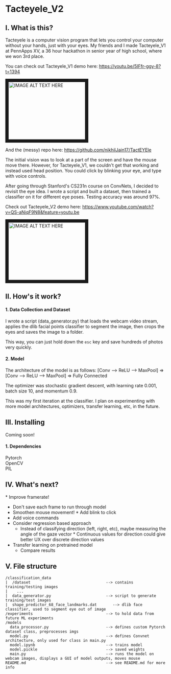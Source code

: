 # Tacteyele_V2

## I. What is this?

Tacteyele is a computer vision program that lets you control your computer without your hands, just with your eyes. My friends and I made Tacteyele_V1 at PennApps XV, a 36 hour hackathon in senior year of high school, where we won 3rd place. 



You can check out Tacteyele_V1 demo here: https://youtu.be/5IFfr-ggy-8?t=1394

<a href="http://www.youtube.com/watch?feature=player_embedded&v=5IFfr-ggy-8?t=1393
" target="_blank"><img src="http://img.youtube.com/vi/5IFfr-ggy-8/0.jpg" 
alt="IMAGE ALT TEXT HERE" width="240" height="180" border="10" /></a>


And the (messy) repo here: https://github.com/nikhilJain17/TactEYEle 

The initial vision was to look at a part of the screen and have the mouse move there. However, for Tacteyele_V1, we couldn't get that working and instead used head position. You could click by blinking your eye, and type with voice controls. 


After going through Stanford's CS231n course on ConvNets, I decided to revisit the eye idea. I wrote a script and built a dataset, then trained a classifier on it for different eye poses. Testing accuracy was around 97%. 



Check out Tacteyele_V2 demo here: https://www.youtube.com/watch?v=QS-aNiqF9N8&feature=youtu.be

<a href="http://www.youtube.com/watch?feature=player_embedded&v=QS-aNiqF9N8
" target="_blank"><img src="http://img.youtube.com/vi/QS-aNiqF9N8/0.jpg" 
alt="IMAGE ALT TEXT HERE" width="240" height="180" border="10" /></a>


## II. How's it work?
#### 1. Data Collection and Dataset 
I wrote a script (data_generator.py) that loads the webcam video stream, applies the dlib facial points classifier to segment the image, then crops the eyes and saves the image to a folder. 

This way, you can just hold down the `esc` key and save hundreds of photos very quickly. 

#### 2. Model
The architecture of the model is as follows:
[Conv --> ReLU --> MaxPool] => [Conv --> ReLU --> MaxPool] => Fully Connected 

The optimizer was stochastic gradient descent, with learning rate 0.001, batch size 10, and momentum 0.9. 

This was my first iteration at the classifier. I plan on experimenting with more model architectures, optimizers, transfer learning, etc, in the future.


## III. Installing 

Coming soon!

#### 1. Dependencies
Pytorch \
OpenCV \
PIL 


## IV. What's next?
* Improve framerate!
  * Don't save each frame to run through model
* Smoothen mouse movement!
* Add blink to click
* Add voice commands
* Consider regression based approach
  * Instead of classifying direction (left, right, etc), maybe measuring the angle of the gaze vector
  * Continuous values for direction could give better UX over discrete direction values
* Transfer learning on pretrained model
  * Compare results
  
## V. File structure
```
/classification_data
|  /dataset                                 --> contains training/testing images
|    ...
|  data_generator.py                        --> script to generate training/test images
|  shape_predictor_68_face_landmarks.dat	   --> dlib face classifier, used to segment eye out of image
/experiments                                --> to hold data from future ML experiments
/models
  data_processor.py                         --> defines custom Pytorch dataset class, preprocesses imgs
  model.py                                  --> defines Convnet architecture, only used for class in main.py
  model.ipynb                               --> trains model
  model.pickle                              --> saved weights
  main.py                                   --> runs the model on webcam images, displays a GUI of model outputs, moves mouse
README.md                                   --> see README.md for more info
```

